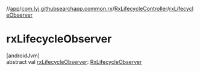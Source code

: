 //[app](../../../index.md)/[com.lyj.githubsearchapp.common.rx](../index.md)/[RxLifecycleController](index.md)/[rxLifecycleObserver](rx-lifecycle-observer.md)

# rxLifecycleObserver

[androidJvm]\
abstract val [rxLifecycleObserver](rx-lifecycle-observer.md): [RxLifecycleObserver](../-rx-lifecycle-observer/index.md)
